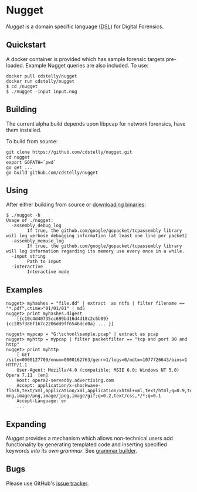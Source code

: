 Nugget
===================

_Nugget_ is a domain specific language ([DSL](https://en.wikipedia.org/wiki/Domain-specific_language)) for Digital Forensics. 

Quickstart
----------
A docker container is provided which has sample forensic targets pre-loaded. Example Nugget queries are also included. To use:
```
docker pull cdstelly/nugget
docker run cdstelly/nugget
$ cd /nugget
$ ./nugget -input input.nug
```

Building
----------

The current alpha build depends upon libpcap for network forensics,  have them installed. 

To build from source: 
```
git clone https://github.com/cdstelly/nugget.git
cd nugget
export GOPATH=`pwd`
go get ...
go build github.com/cdstelly/nugget
```

Using
------------
After either building from source or [downloading binaries](https://github.com/cdstelly/nugget/releases):

```
$ ./nugget -h
Usage of ./nugget:
  -assembly_debug_log
        If true, the github.com/google/gopacket/tcpassembly library will log verbose debugging information (at least one line per packet)
  -assembly_memuse_log
        If true, the github.com/google/gopacket/tcpassembly library will log information regarding its memory use every once in a while.
  -input string
        Path to input
  -interactive
        Interactive mode

```

Examples
--------------

```
nugget> myhashes = "file.dd" | extract  as ntfs | filter filename == "*.pdf",ctime>"01/01/01" | md5
nugget> print myhashes.digest
    [{c10c4d40735cc699bd16d4d18c2c6b09} {cc285f386f167c2206dd9ff6546dcd0a} ... }]

nugget> mypcap = "G:\school\sample.pcap" | extract as pcap
nugget> myhttp = mypcap | filter packetfilter == "tcp and port 80 and http"
nugget> print myhttp 
    [ GET /site=0000127709/mnum=0000162763/genr=1/logs=0/mdtm=1077726643/bins=1 HTTP/1.1
    User-Agent: Mozilla/4.0 (compatible; MSIE 6.0; Windows NT 5.0) Opera 7.11  [en]
    Host: opera2-servedby.advertising.com
    Accept: application/x-shockwave-flash,text/xml,application/xml,application/xhtml+xml,text/html;q=0.9,text/plain;q=0.8,video/x-mng,image/png,image/jpeg,image/gif;q=0.2,text/css,*/*;q=0.1
    Accept-Language: en
    ...

```


Expanding
--------------
_Nugget_ provides a mechanism which allows non-technical users add functionality by generating templated code and inserting specified keywords _into its own grammar_. See [grammar builder](https://github.com/cdstelly/nugget/tree/master/src/github.com/cdstelly/NGrammarBuilder).

Bugs
---------------
Please use GitHub's [issue tracker](https://github.com/cdstelly/nugget/issues). 
